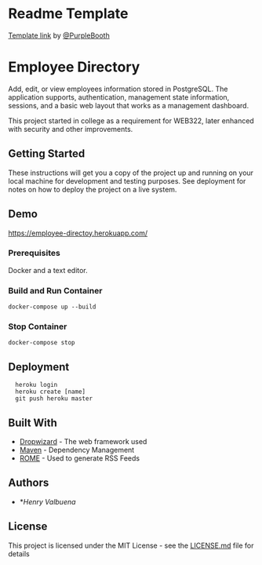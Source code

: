 # Readme Template

[Template link](https://gist.github.com/PurpleBooth/109311bb0361f32d87a2)
by [@PurpleBooth](https://github.com/PurpleBooth)

# Employee Directory

Add, edit, or view employees information stored in PostgreSQL. The application supports, authentication, management state information, sessions, and a basic web layout that works as a management dashboard.

This project started in college as a requirement for WEB322, later enhanced with security and other improvements.

## Getting Started

These instructions will get you a copy of the project up and running on your local machine for development and testing purposes. See deployment for notes on how to deploy the project on a live system.

## Demo

https://employee-directoy.herokuapp.com/

### Prerequisites

Docker and a text editor.

### Build and Run Container
```
docker-compose up --build
```
### Stop Container
```
docker-compose stop
```

## Deployment

```
  heroku login
  heroku create [name]
  git push heroku master
```

## Built With

* [Dropwizard](http://www.dropwizard.io/1.0.2/docs/) - The web framework used
* [Maven](https://maven.apache.org/) - Dependency Management
* [ROME](https://rometools.github.io/rome/) - Used to generate RSS Feeds


## Authors

* **Henry Valbuena*

## License

This project is licensed under the MIT License - see the [LICENSE.md](LICENSE.md) file for details
